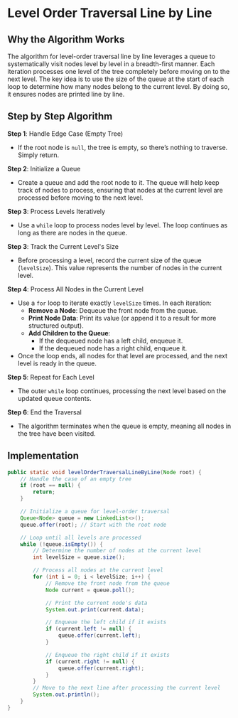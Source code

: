 # Level Order Traversal Line by Line

## Why the Algorithm Works

The algorithm for level-order traversal line by line leverages a queue to systematically visit nodes level by level in a breadth-first manner. Each iteration processes one level of the tree completely before moving on to the next level. The key idea is to use the size of the queue at the start of each loop to determine how many nodes belong to the current level. By doing so, it ensures nodes are printed line by line.

## Step by Step Algorithm

**Step 1**: Handle Edge Case (Empty Tree)

- If the root node is `null`, the tree is empty, so there’s nothing to traverse. Simply return.

**Step 2**: Initialize a Queue

- Create a queue and add the root node to it. The queue will help keep track of nodes to process, ensuring that nodes at the current level are processed before moving to the next level.

**Step 3**: Process Levels Iteratively

- Use a `while` loop to process nodes level by level. The loop continues as long as there are nodes in the queue.

**Step 3**: Track the Current Level's Size

- Before processing a level, record the current size of the queue (`levelSize`). This value represents the number of nodes in the current level.

**Step 4**: Process All Nodes in the Current Level

- Use a `for` loop to iterate exactly `levelSize` times. In each iteration:
  - **Remove a Node**: Dequeue the front node from the queue.
  - **Print Node Data**: Print its value (or append it to a result for more structured output).
  - **Add Children to the Queue**:
    - If the dequeued node has a left child, enqueue it.
    - If the dequeued node has a right child, enqueue it.
- Once the loop ends, all nodes for that level are processed, and the next level is ready in the queue.

**Step 5**: Repeat for Each Level

- The outer `while` loop continues, processing the next level based on the updated queue contents.

**Step 6**: End the Traversal

- The algorithm terminates when the queue is empty, meaning all nodes in the tree have been visited.

## Implementation

```java
public static void levelOrderTraversalLineByLine(Node root) {
    // Handle the case of an empty tree
    if (root == null) {
        return;
    }

    // Initialize a queue for level-order traversal
    Queue<Node> queue = new LinkedList<>();
    queue.offer(root); // Start with the root node

    // Loop until all levels are processed
    while (!queue.isEmpty()) {
        // Determine the number of nodes at the current level
        int levelSize = queue.size();

        // Process all nodes at the current level
        for (int i = 0; i < levelSize; i++) {
            // Remove the front node from the queue
            Node current = queue.poll();

            // Print the current node's data
            System.out.print(current.data);

            // Enqueue the left child if it exists
            if (current.left != null) {
                queue.offer(current.left);
            }

            // Enqueue the right child if it exists
            if (current.right != null) {
                queue.offer(current.right);
            }
        }
        // Move to the next line after processing the current level
        System.out.println();
    }
}
```
